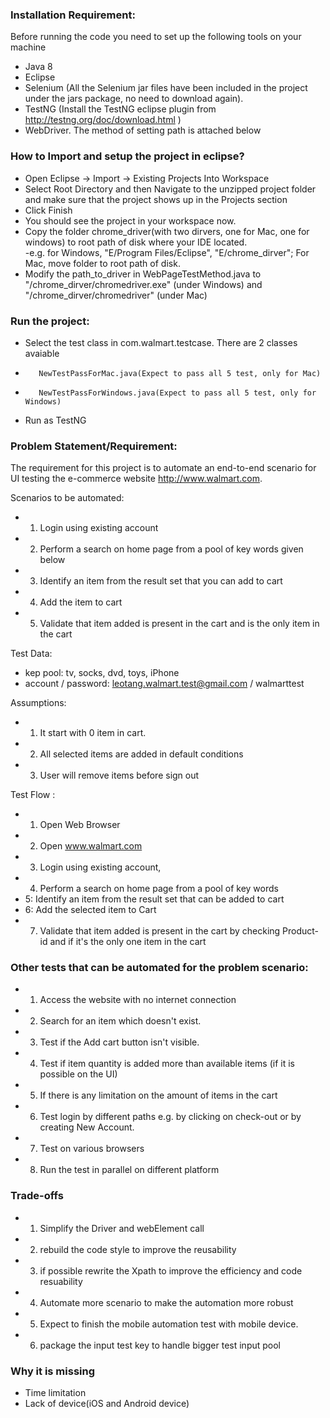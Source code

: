 ### Installation Requirement:
Before running the code you need to set up the following tools on your machine
- Java 8
- Eclipse
- Selenium (All the Selenium jar files have been included in the project under the jars package, no need to download again).
- TestNG (Install the TestNG eclipse plugin from http://testng.org/doc/download.html  )
- WebDriver. The method of setting path is attached below

### How to Import and setup the project in eclipse?
- Open Eclipse -> Import -> Existing Projects Into Workspace
-	Select Root Directory and then Navigate to the unzipped project folder and make sure that the project shows up in the Projects section
-	Click Finish
-	You should see the project in your workspace now. 
-	Copy the folder chrome_driver(with two dirvers, one for Mac, one for windows) to root path of disk where your IDE located.    
    -e.g. for Windows, "E/Program Files/Eclipse", "E/chrome_dirver"; For Mac, move folder to root path of disk.
-	Modify the path_to_driver in WebPageTestMethod.java to "/chrome_dirver/chromedriver.exe" (under Windows) and "/chrome_dirver/chromedriver" (under Mac)

### Run the project:
-    Select the test class in com.walmart.testcase. There are 2 classes avaiable
-        NewTestPassForMac.java(Expect to pass all 5 test, only for Mac)
-        NewTestPassForWindows.java(Expect to pass all 5 test, only for Windows)
-    Run as TestNG
 
### Problem Statement/Requirement: 
The requirement for this project is to automate an end-to-end scenario for UI testing the e-commerce website http://www.walmart.com. 

Scenarios to be automated:
-    1. Login using existing account
-    2. Perform a search on home page from a pool of key words given below
-    3. Identify an item from the result set that you can add to cart
-    4. Add the item to cart    
-    5. Validate that item added is present in the cart and is the only item in the cart

Test Data:
-    kep pool: tv, socks, dvd, toys, iPhone
-    account / password: leotang.walmart.test@gmail.com / walmarttest
    
Assumptions:
-    1. It start with 0 item in cart.
-    2. All selected items are added in default conditions
-    3. User will remove items before sign out

Test Flow :
-    1. Open Web Browser
-    2. Open www.walmart.com
-    3. Login using existing account,
-    4. Perform a search on home page from a pool of key words
-    5: Identify an item from the result set that can be added to cart
-    6: Add the selected item to Cart
-    7. Validate that item added is present in the cart by checking Product-id and if it's the only one item in the cart

### Other tests that can be automated for the problem scenario:
-    1. Access the website with no internet connection
-    2. Search for an item which doesn't exist.
-    3. Test if the Add cart button isn't visible.
-    4. Test if item quantity is added more than available items (if it is possible on the UI)
-    5. If there is any limitation on the amount of items in the cart
-    6. Test login by different paths e.g. by clicking on check-out or by creating New Account.
-    7. Test on various browsers
-    8. Run the test in parallel on different platform

### Trade-offs
-    1.	Simplify the Driver and webElement call
-    2.  rebuild the code style to improve the reusability
-    3.  if possible rewrite the Xpath to improve the efficiency and code resuability
-    4.  Automate more scenario to make the automation more robust   
-    5.  Expect to finish the mobile automation test with mobile device.
-    6.  package the input test key to handle bigger test input pool

### Why it is missing
-    Time limitation 
-    Lack of device(iOS and Android device)

